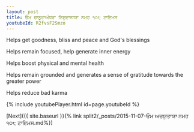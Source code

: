 ```yaml
---
layout: post
title: ਓਮ ਚਾਨੂਰਾਅੰਧਰਾ ਨਿਸ਼ੁਦਾਨਾਯਾ ਨਮਹ ੧੦੮ ਟਾਇਮਸ
youtubeId: R2fvsF2Smzo
---
```

 
 
Helps get goodness, bliss and peace and God's blessings
 
Helps remain focused, help generate inner energy 
 
Helps boost physical and mental health 
 
Helps remain grounded and generates a sense of gratitude towards the greater power 
 
Helps reduce bad karma
 
 
 
 


{% include youtubePlayer.html id=page.youtubeId %}
 
[Next]({{ site.baseurl }}{% link  split2/_posts/2015-11-07-ਓਮ ਅਚਯੁਤਾਯਾ ਨਮਹ  ੧੦੮ ਟਾਇਮਸ.md%})
 
